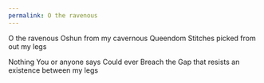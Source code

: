 ```yaml
---
permalink: O the ravenous
---
```

O the ravenous 
Oshun
from my cavernous 
Queendom
Stitches picked from out my legs


Nothing 
You or anyone says 
Could ever 
Breach the
Gap that resists an existence between my legs